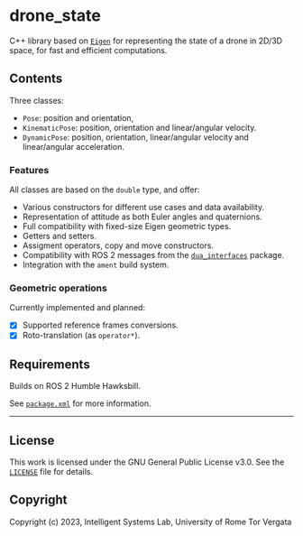 # drone_state

C++ library based on [`Eigen`](http://eigen.tuxfamily.org/index.php?title=Main_Page) for representing the state of a drone in 2D/3D space, for fast and efficient computations.

## Contents

Three classes:

- `Pose`: position and orientation,
- `KinematicPose`: position, orientation and linear/angular velocity.
- `DynamicPose`: position, orientation, linear/angular velocity and linear/angular acceleration.

### Features

All classes are based on the `double` type, and offer:

- Various constructors for different use cases and data availability.
- Representation of attitude as both Euler angles and quaternions.
- Full compatibility with fixed-size Eigen geometric types.
- Getters and setters.
- Assigment operators, copy and move constructors.
- Compatibility with ROS 2 messages from the [`dua_interfaces`](../dua_interfaces/README.md) package.
- Integration with the `ament` build system.

### Geometric operations

Currently implemented and planned:

- [x] Supported reference frames conversions.
- [x] Roto-translation (as `operator*`).

## Requirements

Builds on ROS 2 Humble Hawksbill.

See [`package.xml`](package.xml) for more information.

---

## License

This work is licensed under the GNU General Public License v3.0. See the [`LICENSE`](LICENSE) file for details.

## Copyright

Copyright (c) 2023, Intelligent Systems Lab, University of Rome Tor Vergata

